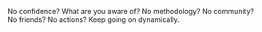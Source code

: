 No confidence?
What are you aware of?
No methodology? No community? No friends? No actions?
Keep going on dynamically.
